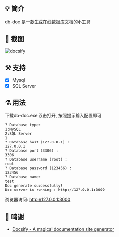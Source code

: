 ## 💡 简介

db-doc 是一款生成在线数据库文档的小工具


## 📸 截图

![docsify](https://s1.ax1x.com/2020/04/27/JWAmIe.md.png)

## ⚒️ 支持

* [x] Mysql  
* [x] SQL Server  

## ⚗ 用法

下载db-doc.exe 双击打开, 按照提示输入配置即可
```shell
? Database type:
1:MySQL
2:SQL Server
1
? Database host (127.0.0.1) :
127.0.0.1
? Database port (3306) :
3306
? Database username (root) :
root
? Database password (123456) :
123456
? Database name:
test
Doc generate successfully!
Doc server is running : http://127.0.0.1:3000
```
浏览器访问: http://127.0.0.1:3000

## 🙏 鸣谢

* [Docsify - A magical documentation site generator](https://docsify.js.org)